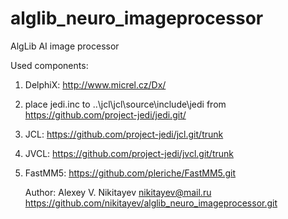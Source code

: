 # alglib_neuro_imageprocessor
AlgLib AI image processor

Used components:
1. DelphiX: http://www.micrel.cz/Dx/
2. place jedi.inc to ..\jcl\jcl\source\include\jedi from https://github.com/project-jedi/jedi.git/
3. JCL: https://github.com/project-jedi/jcl.git/trunk
4. JVCL: https://github.com/project-jedi/jvcl.git/trunk
5. FastMM5: https://github.com/pleriche/FastMM5.git

   Author: Alexey V. Nikitayev
   nikitayev@mail.ru
   https://github.com/nikitayev/alglib_neuro_imageprocessor.git